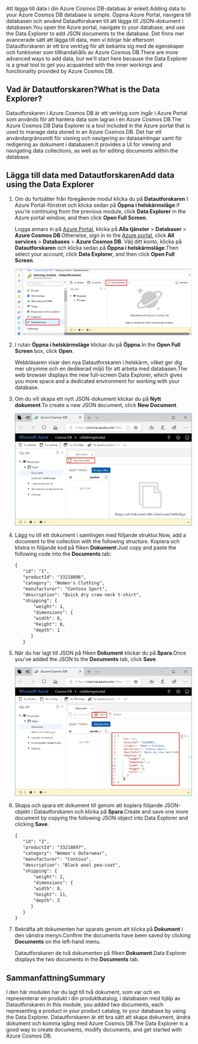 <span data-ttu-id="7dd96-101">Att lägga till data i din Azure Cosmos DB-databas är enkelt.</span><span class="sxs-lookup"><span data-stu-id="7dd96-101">Adding data to your Azure Cosmos DB database is simple.</span></span> <span data-ttu-id="7dd96-102">Öppna Azure Portal, navigera till databasen och använd Datautforskaren till att lägga till JSON-dokument i databasen.</span><span class="sxs-lookup"><span data-stu-id="7dd96-102">You open the Azure portal, navigate to your database, and use the Data Explorer to add JSON documents to the database.</span></span> <span data-ttu-id="7dd96-103">Det finns mer avancerade sätt att lägga till data, men vi börjar här eftersom Datautforskaren är ett bra verktyg för att bekanta sig med de egenskaper och funktioner som tillhandahålls av Azure Cosmos DB.</span><span class="sxs-lookup"><span data-stu-id="7dd96-103">There are more advanced ways to add data, but we'll start here because the Data Explorer is a great tool to get you acquainted with the inner workings and functionality provided by Azure Cosmos DB.</span></span>

## <a name="what-is-the-data-explorer"></a><span data-ttu-id="7dd96-104">Vad är Datautforskaren?</span><span class="sxs-lookup"><span data-stu-id="7dd96-104">What is the Data Explorer?</span></span>
<span data-ttu-id="7dd96-105">Datautforskaren i Azure Cosmos DB är ett verktyg som ingår i Azure Portal som används för att hantera data som lagras i en Azure Cosmos DB.</span><span class="sxs-lookup"><span data-stu-id="7dd96-105">The Azure Cosmos DB Data Explorer is a tool included in the Azure portal that is used to manage data stored in an Azure Cosmos DB.</span></span> <span data-ttu-id="7dd96-106">Det har ett användargränssnitt för visning och navigering av datasamlingar samt för redigering av dokument i databasen.</span><span class="sxs-lookup"><span data-stu-id="7dd96-106">It provides a UI for viewing and navigating data collections, as well as for editing documents within the database.</span></span>

## <a name="add-data-using-the-data-explorer"></a><span data-ttu-id="7dd96-107">Lägga till data med Datautforskaren</span><span class="sxs-lookup"><span data-stu-id="7dd96-107">Add data using the Data Explorer</span></span>

1. <span data-ttu-id="7dd96-108">Om du fortsätter från föregående modul klicka du på **Datautforskaren** I Azure Portal-fönstret och klicka sedan på **Öppna i helskärmsläge**.</span><span class="sxs-lookup"><span data-stu-id="7dd96-108">If you're continuing from the previous module, click **Data Explorer** in the Azure portal window, and then click **Open Full Screen**.</span></span>

    <span data-ttu-id="7dd96-109">Logga annars in på [Azure Portal](https://portal.azure.com/?azure-portal=true), klicka på **Alla tjänster** > **Databaser** > **Azure Cosmos DB**.</span><span class="sxs-lookup"><span data-stu-id="7dd96-109">Otherwise, sign in to the [Azure portal](https://portal.azure.com/?azure-portal=true), click **All services** > **Databases** > **Azure Cosmos DB**.</span></span> <span data-ttu-id="7dd96-110">Välj ditt konto, klicka på **Datautforskaren** och klicka sedan på **Öppna i helskärmsläge**.</span><span class="sxs-lookup"><span data-stu-id="7dd96-110">Then select your account, click **Data Explorer**, and then click **Open Full Screen**.</span></span>
 
   ![Skapa nya dokument i Datautforskaren i Azure Portal](../media/3-azure-cosmosdb-data-explorer-full-screen.png)

2. <span data-ttu-id="7dd96-112">I rutan **Öppna i helskärmsläge** klickar du på **Öppna**.</span><span class="sxs-lookup"><span data-stu-id="7dd96-112">In the **Open Full Screen** box, click **Open**.</span></span>

    <span data-ttu-id="7dd96-113">Webbläsaren visar den nya Datautforskaren i helskärm, vilket ger dig mer utrymme och en dedikerad miljö för att arbeta med databasen.</span><span class="sxs-lookup"><span data-stu-id="7dd96-113">The web browser displays the new full-screen Data Explorer, which gives you more space and a dedicated environment for working with your database.</span></span>

3. <span data-ttu-id="7dd96-114">Om du vill skapa ett nytt JSON-dokument klickar du på **Nytt dokument**.</span><span class="sxs-lookup"><span data-stu-id="7dd96-114">To create a new JSON document, click **New Document**.</span></span>

   ![Skapa nya dokument i Datautforskaren i Azure Portal](../media/3-azure-cosmosdb-data-explorer-new-document.png)

4. <span data-ttu-id="7dd96-116">Lägg nu till ett dokument i samlingen med följande struktur.</span><span class="sxs-lookup"><span data-stu-id="7dd96-116">Now, add a document to the collection with the following structure.</span></span> <span data-ttu-id="7dd96-117">Kopiera och klistra in följande kod på fliken **Dokument**:</span><span class="sxs-lookup"><span data-stu-id="7dd96-117">Just copy and paste the following code into the **Documents** tab:</span></span>

     ```
    {
        "id": "1",
        "productId": "33218896",
        "category": "Women's Clothing",
        "manufacturer": "Contoso Sport",
        "description": "Quick dry crew neck t-shirt",
        "shipping": {
            "weight": 1,
            "dimensions": {
            "width": 6,
            "height": 8,
            "depth": 1
           }
        }
     ```

5. <span data-ttu-id="7dd96-118">När du har lagt till JSON på fliken **Dokument** klickar du på **Spara**.</span><span class="sxs-lookup"><span data-stu-id="7dd96-118">Once you've added the JSON to the **Documents** tab, click **Save**.</span></span>

    ![Kopiera in JSON-data och klicka på Spara i Datautforskaren i Azure Portal](../media/3-azure-cosmosdb-data-explorer-save-document.png)

6. <span data-ttu-id="7dd96-120">Skapa och spara ett dokument till genom att kopiera följande JSON-objekt i Datautforskaren och klicka på **Spara**.</span><span class="sxs-lookup"><span data-stu-id="7dd96-120">Create and save one more document by copying the following JSON object into Data Explorer and clicking **Save**.</span></span>

     ```
    {
        "id": "2",
        "productId": "33218897",
        "category": "Women's Outerwear",
        "manufacturer": "Contoso",
        "description": "Black wool pea-coat",
        "shipping": {
            "weight": 2,
            "dimensions": {
            "width": 8,
            "height": 11,
            "depth": 3
           }
        }
    }
     ```

7. <span data-ttu-id="7dd96-121">Bekräfta att dokumenten har sparats genom att klicka på **Dokument** i den vänstra menyn.</span><span class="sxs-lookup"><span data-stu-id="7dd96-121">Confirm the documents have been saved by clicking **Documents** on the left-hand menu.</span></span> 

    <span data-ttu-id="7dd96-122">Datautforskaren de två dokumenten på fliken **Dokument**.</span><span class="sxs-lookup"><span data-stu-id="7dd96-122">Data Explorer displays the two documents in the **Documents** tab.</span></span>

## <a name="summary"></a><span data-ttu-id="7dd96-123">Sammanfattning</span><span class="sxs-lookup"><span data-stu-id="7dd96-123">Summary</span></span>

<span data-ttu-id="7dd96-124">I den här modulen har du lagt till två dokument, som var och en representerar en produkt i din produktkatalog, i databasen med hjälp av Datautforskaren.</span><span class="sxs-lookup"><span data-stu-id="7dd96-124">In this module, you added two documents, each representing a product in your product catalog, to your database by using the Data Explorer.</span></span> <span data-ttu-id="7dd96-125">Datautforskaren är ett bra sätt att skapa dokument, ändra dokument och komma igång med Azure Cosmos DB.</span><span class="sxs-lookup"><span data-stu-id="7dd96-125">The Data Explorer is a good way to create documents, modify documents, and get started with Azure Cosmos DB.</span></span>  
